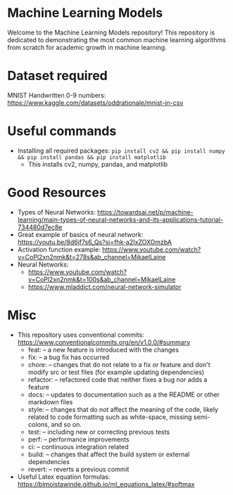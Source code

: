 # Machine Learning Models
Welcome to the Machine Learning Models repository! This repository is dedicated to demonstrating the most common machine learning algorithms from scratch for academic growth in machine learning.


# Dataset required #
MNIST Handwritten 0-9 numbers: https://www.kaggle.com/datasets/oddrationale/mnist-in-csv

# Useful commands
- Installing all required packages: `pip install cv2 && pip install numpy && pip install pandas && pip install matplotlib`
    - This installs cv2, numpy, pandas, and matplotlib

# Good Resources #
- Types of Neural Networks: https://towardsai.net/p/machine-learning/main-types-of-neural-networks-and-its-applications-tutorial-734480d7ec8e
- Great example of basics of neural network: https://youtu.be/8d6jf7s6_Qs?si=fhk-a2IxZOXOmzbA
- Activation function example: https://www.youtube.com/watch?v=CoPl2xn2nmk&t=278s&ab_channel=MikaelLaine
- Neural Networks:
    * https://www.youtube.com/watch?v=CoPl2xn2nmk&t=100s&ab_channel=MikaelLaine
    * https://www.mladdict.com/neural-network-simulator

# Misc
- This repository uses conventional commits: https://www.conventionalcommits.org/en/v1.0.0/#summary
    - feat: – a new feature is introduced with the changes
    - fix: – a bug fix has occurred
    - chore: – changes that do not relate to a fix or feature and don't modify src or test files (for example updating dependencies)
    - refactor: – refactored code that neither fixes a bug nor adds a feature
    - docs: – updates to documentation such as a the README or other markdown files
    - style: – changes that do not affect the meaning of the code, likely related to code formatting such as white-space, missing semi-colons, and so on.
    - test: – including new or correcting previous tests
    - perf: – performance improvements
    - ci: – continuous integration related
    - build: – changes that affect the build system or external dependencies
    - revert: – reverts a previous commit
- Useful Latex equation formulas: https://blmoistawinde.github.io/ml_equations_latex/#softmax



